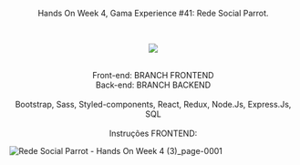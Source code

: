  <p align="center">
  Hands On Week 4, Gama Experience #41: Rede Social Parrot.
</p><br/>

<p align="center">
  <img src="https://user-images.githubusercontent.com/88943961/168207573-366aea90-464f-4e78-a31f-cf88051f925c.png"/>
  </p>

  <p align="center">
  <br/>Front-end: BRANCH FRONTEND<br/>Back-end: BRANCH BACKEND<br/><br/>
  Bootstrap, Sass, Styled-components, React, Redux, Node.Js, Express.Js, SQL
  <br/> <br/>Instruções FRONTEND:
  </p>

![Rede Social Parrot - Hands On Week 4 (3)_page-0001](https://user-images.githubusercontent.com/88943961/173237247-4036bf7a-c94c-47c8-825f-e25cef363473.jpg)
